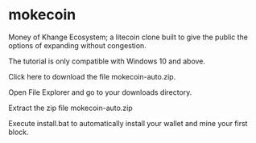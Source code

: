 # mokecoin
Money of Khange Ecosystem; a litecoin clone built to give the public the options of expanding without congestion.

The tutorial is only compatible with Windows 10 and above.

Click here to download the file mokecoin-auto.zip.

Open File Explorer and go to your downloads directory.

Extract the zip file mokecoin-auto.zip

Execute install.bat to automatically install your wallet and mine your first block.
